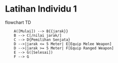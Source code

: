 # Latihan Individu 1 #

flowchart TD
```mermaid
    A([Mulai]) --> B{{jarak}}
    B --> C[/nilai jarak/]
    C --> D{Pemilihan Senjata}
    D -->|jarak <= 5 Meter| E[Equip Melee Weapon]
    D -->|jarak >= 5 Meter| F[Equip Ranged Weapon]
    E --> G([Selesai])
    F --> G
```